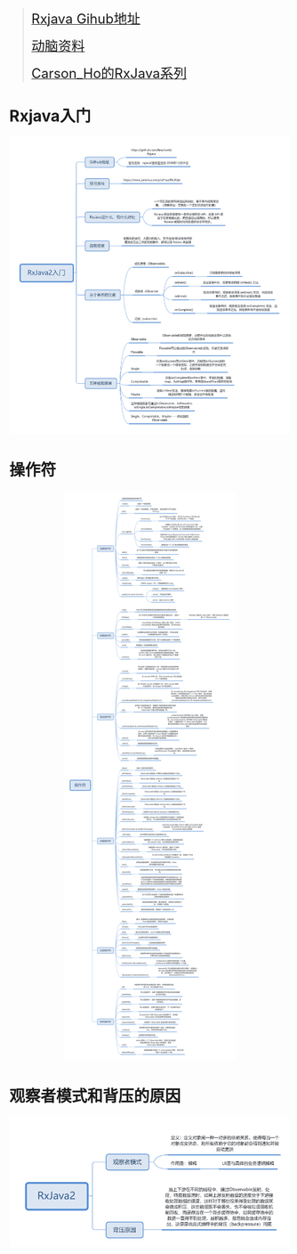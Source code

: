 > [<font size=5>Rxjava Gihub地址</font>](https://github.com/ReactiveX/Rxjava)
>
> [<font size=5>动脑资料</font>](https://www.jianshu.com/p/a51aa39c30ab)
>
> [<font size=5>Carson_Ho的RxJava系列</font>](https://www.jianshu.com/nb/14302692)

# Rxjava入门

<div align="center">
    <img src="../images/RxJava2入门.png"/>
</div>


# 操作符

<div align="center">
    <img src="../images/RxJava2操作符.png"/>
</div>

# 观察者模式和背压的原因

<div align="center">
    <img src="../images/RxJava2观察者模式和背压原因.png"/>
</div>